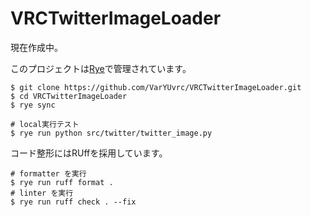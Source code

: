 # VRCTwitterImageLoader

現在作成中。

このプロジェクトは[Rye](https://rye-up.com/)で管理されています。

```shell
$ git clone https://github.com/VarYUvrc/VRCTwitterImageLoader.git
$ cd VRCTwitterImageLoader
$ rye sync

# local実行テスト
$ rye run python src/twitter/twitter_image.py
```

コード整形にはRUffを採用しています。
```shell
# formatter を実行
$ rye run ruff format .
# linter を実行
$ rye run ruff check . --fix
```